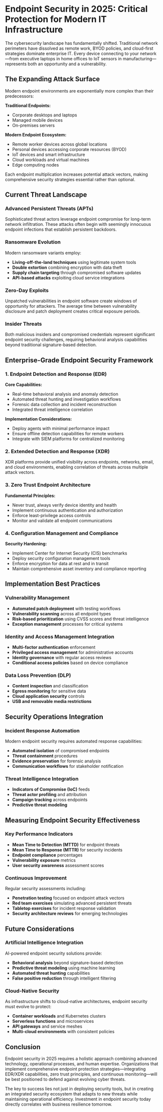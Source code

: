 # Endpoint Security in 2025: Critical Protection for Modern IT Infrastructure

The cybersecurity landscape has fundamentally shifted. Traditional network perimeters have dissolved as remote work, BYOD policies, and cloud-first strategies dominate enterprise IT. Every device connecting to your network—from executive laptops in home offices to IoT sensors in manufacturing—represents both an opportunity and a vulnerability.

## The Expanding Attack Surface

Modern endpoint environments are exponentially more complex than their predecessors:

**Traditional Endpoints:**
- Corporate desktops and laptops
- Managed mobile devices
- On-premises servers

**Modern Endpoint Ecosystem:**
- Remote worker devices across global locations
- Personal devices accessing corporate resources (BYOD)
- IoT devices and smart infrastructure
- Cloud workloads and virtual machines
- Edge computing nodes

Each endpoint multiplication increases potential attack vectors, making comprehensive security strategies essential rather than optional.

## Current Threat Landscape

### Advanced Persistent Threats (APTs)
Sophisticated threat actors leverage endpoint compromise for long-term network infiltration. These attacks often begin with seemingly innocuous endpoint infections that establish persistent backdoors.

### Ransomware Evolution
Modern ransomware variants employ:
- **Living-off-the-land techniques** using legitimate system tools
- **Double extortion** combining encryption with data theft
- **Supply chain targeting** through compromised software updates
- **API-based attacks** exploiting cloud service integrations

### Zero-Day Exploits
Unpatched vulnerabilities in endpoint software create windows of opportunity for attackers. The average time between vulnerability disclosure and patch deployment creates critical exposure periods.

### Insider Threats
Both malicious insiders and compromised credentials represent significant endpoint security challenges, requiring behavioral analysis capabilities beyond traditional signature-based detection.

## Enterprise-Grade Endpoint Security Framework

### 1. Endpoint Detection and Response (EDR)
**Core Capabilities:**
- Real-time behavioral analysis and anomaly detection
- Automated threat hunting and investigation workflows
- Forensic data collection and incident reconstruction
- Integrated threat intelligence correlation

**Implementation Considerations:**
- Deploy agents with minimal performance impact
- Ensure offline detection capabilities for remote workers
- Integrate with SIEM platforms for centralized monitoring

### 2. Extended Detection and Response (XDR)
XDR platforms provide unified visibility across endpoints, networks, email, and cloud environments, enabling correlation of threats across multiple attack vectors.

### 3. Zero Trust Endpoint Architecture
**Fundamental Principles:**
- Never trust, always verify device identity and health
- Implement continuous authentication and authorization
- Enforce least-privilege access controls
- Monitor and validate all endpoint communications

### 4. Configuration Management and Compliance
**Security Hardening:**
- Implement Center for Internet Security (CIS) benchmarks
- Deploy security configuration management tools
- Enforce encryption for data at rest and in transit
- Maintain comprehensive asset inventory and compliance reporting

## Implementation Best Practices

### Vulnerability Management
- **Automated patch deployment** with testing workflows
- **Vulnerability scanning** across all endpoint types
- **Risk-based prioritization** using CVSS scores and threat intelligence
- **Exception management** processes for critical systems

### Identity and Access Management Integration
- **Multi-factor authentication** enforcement
- **Privileged access management** for administrative accounts
- **Identity governance** with regular access reviews
- **Conditional access policies** based on device compliance

### Data Loss Prevention (DLP)
- **Content inspection** and classification
- **Egress monitoring** for sensitive data
- **Cloud application security** controls
- **USB and removable media restrictions**

## Security Operations Integration

### Incident Response Automation
Modern endpoint security requires automated response capabilities:
- **Automated isolation** of compromised endpoints
- **Threat containment** procedures
- **Evidence preservation** for forensic analysis
- **Communication workflows** for stakeholder notification

### Threat Intelligence Integration
- **Indicators of Compromise (IoC)** feeds
- **Threat actor profiling** and attribution
- **Campaign tracking** across endpoints
- **Predictive threat modeling**

## Measuring Endpoint Security Effectiveness

### Key Performance Indicators
- **Mean Time to Detection (MTTD)** for endpoint threats
- **Mean Time to Response (MTTR)** for security incidents
- **Endpoint compliance** percentages
- **Vulnerability exposure** metrics
- **User security awareness** assessment scores

### Continuous Improvement
Regular security assessments including:
- **Penetration testing** focused on endpoint attack vectors
- **Red team exercises** simulating advanced persistent threats
- **Tabletop exercises** for incident response validation
- **Security architecture reviews** for emerging technologies

## Future Considerations

### Artificial Intelligence Integration
AI-powered endpoint security solutions provide:
- **Behavioral analysis** beyond signature-based detection
- **Predictive threat modeling** using machine learning
- **Automated threat hunting** capabilities
- **False positive reduction** through intelligent filtering

### Cloud-Native Security
As infrastructure shifts to cloud-native architectures, endpoint security must evolve to protect:
- **Container workloads** and Kubernetes clusters
- **Serverless functions** and microservices
- **API gateways** and service meshes
- **Multi-cloud environments** with consistent policies

## Conclusion

Endpoint security in 2025 requires a holistic approach combining advanced technology, operational processes, and human expertise. Organizations that implement comprehensive endpoint protection strategies—integrating EDR/XDR capabilities, zero trust principles, and continuous monitoring—will be best positioned to defend against evolving cyber threats.

The key to success lies not just in deploying security tools, but in creating an integrated security ecosystem that adapts to new threats while maintaining operational efficiency. Investment in endpoint security today directly correlates with business resilience tomorrow.

<!---
orig: endpoint-security-2025.md
id: endpoint-security-2025
idprev: security-awareness-training
date: 07-02-2025
author: Dzenis Zigo
title: Endpoint Security in 2025: Critical Protection for Modern IT Infrastructure
description: Comprehensive guide to endpoint security strategies, threats, and best practices for protecting modern distributed IT environments.
thumbnail: /pics/thumbnails/t1.png
tags: ["security"]
timetoread: 7
score: ODk=
-->
